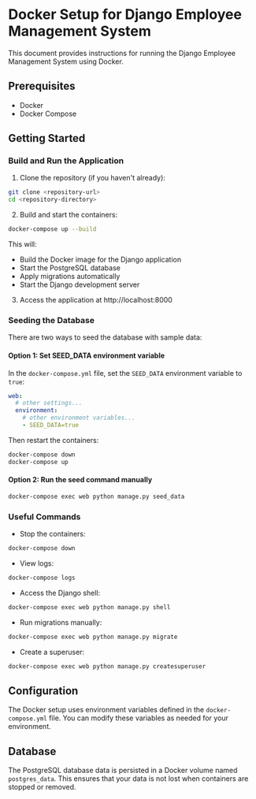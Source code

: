 # Docker Setup for Django Employee Management System

This document provides instructions for running the Django Employee Management System using Docker.

## Prerequisites

- Docker
- Docker Compose

## Getting Started

### Build and Run the Application

1. Clone the repository (if you haven't already):

```bash
git clone <repository-url>
cd <repository-directory>
```

2. Build and start the containers:

```bash
docker-compose up --build
```

This will:
- Build the Docker image for the Django application
- Start the PostgreSQL database
- Apply migrations automatically
- Start the Django development server

3. Access the application at http://localhost:8000

### Seeding the Database

There are two ways to seed the database with sample data:

#### Option 1: Set SEED_DATA environment variable

In the `docker-compose.yml` file, set the `SEED_DATA` environment variable to `true`:

```yaml
web:
  # other settings...
  environment:
    # other environment variables...
    - SEED_DATA=true
```

Then restart the containers:

```bash
docker-compose down
docker-compose up
```

#### Option 2: Run the seed command manually

```bash
docker-compose exec web python manage.py seed_data
```

### Useful Commands

- Stop the containers:

```bash
docker-compose down
```

- View logs:

```bash
docker-compose logs
```

- Access the Django shell:

```bash
docker-compose exec web python manage.py shell
```

- Run migrations manually:

```bash
docker-compose exec web python manage.py migrate
```

- Create a superuser:

```bash
docker-compose exec web python manage.py createsuperuser
```

## Configuration

The Docker setup uses environment variables defined in the `docker-compose.yml` file. You can modify these variables as needed for your environment.

## Database

The PostgreSQL database data is persisted in a Docker volume named `postgres_data`. This ensures that your data is not lost when containers are stopped or removed.